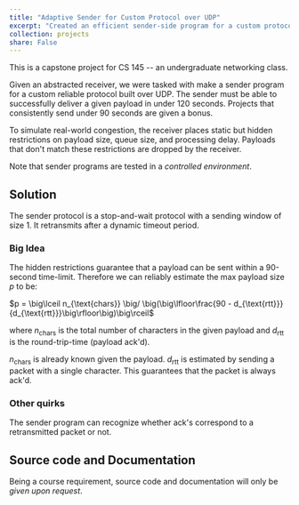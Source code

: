 ```yaml
---
title: "Adaptive Sender for Custom Protocol over UDP"
excerpt: "Created an efficient sender-side program for a custom protocol built over UDP. Simulated restrictions include: payload size, queue size, and processing delay."
collection: projects
share: False
---
```


This is a capstone project for CS 145 -- an undergraduate networking class.

Given an abstracted receiver, we were tasked with make a sender program for a custom reliable protocol built over UDP. The sender must be able to successfully deliver a given payload in under 120 seconds. Projects that consistently send under 90 seconds are given a bonus.

To simulate real-world congestion, the receiver places static but hidden restrictions on payload size, queue size, and processing delay. Payloads that don't match these restrictions are dropped by the receiver.

Note that sender programs are tested in a *controlled environment*.

## Solution

The sender protocol is a stop-and-wait protocol with a sending window of size 1. It retransmits after a dynamic timeout period.

### Big Idea

The hidden restrictions guarantee that a payload can be sent within a 90-second time-limit. Therefore we can reliably estimate the max payload size $p$ to be:

$p = \big\lceil n_{\text{chars}} \big/ \big(\big\lfloor\frac{90 - d_{\text{rtt}}}{d_{\text{rtt}}}\big\rfloor\big)\big\rceil$

where $n_{\text{chars}}$ is the total number of characters in the given payload and $d_{\text{rtt}}$ is the round-trip-time (payload ack'd).

$n_{\text{chars}}$ is already known given the payload. $d_{\text{rtt}}$ is estimated by sending a packet with a single character. This guarantees that the packet is always ack'd.

### Other quirks

The sender program can recognize whether ack's correspond to a retransmitted packet or not.

## Source code and Documentation

Being a course requirement, source code and documentation will only be *given upon request*.
